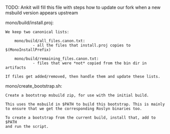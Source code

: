TODO: Ankit will fill this file with steps how to update our fork when a new msbuild version appears upstream


mono/build/install.proj:

    We keep two canonical lists:

        mono/build/all_files.canon.txt:
                - all the files that install.proj copies to $(MonoInstallPrefix)

        mono/build/remaining_files.canon.txt:
                - files that were *not* copied from the bin dir in artifacts

    If files get added/removed, then handle them and update these lists.

mono/create_bootstrap.sh:

    Create a bootstrap msbuild zip, for use with the initial build.

    This uses the msbuild in $PATH to build this bootstrap. This is mainly
    to ensure that we get the corresponding Roslyn binaries too.

    To create a bootstrap from the current build, install that, add to $PATH
    and run the script.

